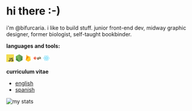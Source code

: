 # hi there :-) #

i'm @bifurcaria. i like to build stuff. junior front-end dev, midway graphic designer, former biologist, self-taught bookbinder.

**languages and tools:**  

<code><img height="20" src="https://raw.githubusercontent.com/github/explore/80688e429a7d4ef2fca1e82350fe8e3517d3494d/topics/javascript/javascript.png"></code>
<code><img height="20" src="https://raw.githubusercontent.com/github/explore/80688e429a7d4ef2fca1e82350fe8e3517d3494d/topics/nodejs/nodejs.png"></code>
<code><img height="20" src="https://raw.githubusercontent.com/github/explore/80688e429a7d4ef2fca1e82350fe8e3517d3494d/topics/firebase/firebase.png"></code>
<code><img height="20" src="https://raw.githubusercontent.com/github/explore/80688e429a7d4ef2fca1e82350fe8e3517d3494d/topics/git/git.png"></code>
<code><img height="20" src="https://raw.githubusercontent.com/github/explore/80688e429a7d4ef2fca1e82350fe8e3517d3494d/topics/react/react.png"></code>

**curriculum vitae**
* [english](https://github.com/bifurcaria/bifurcaria/blob/main/CV-EN.pdf)
* [spanish](https://github.com/bifurcaria/bifurcaria/blob/main/CV-ES.pdf)

![my stats](https://github-readme-stats.vercel.app/api?username=bifurcaria&show_icons=true&theme=transparent)

